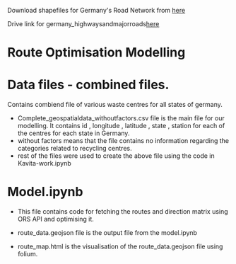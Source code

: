 Download shapefiles for Germany's Road Network from [here](https://mapcruzin.com/free-germany-arcgis-maps-shapefiles.htm)

Drive link for germany_highwaysandmajorroads[here](https://drive.google.com/drive/folders/10q6jFNqJKQo9u-Mjaik9yfC2awVdqMZy?usp=sharing)

# Route Optimisation Modelling

# Data files - combined files. 

Contains combiend file of various waste centres for all states of germany. 
- Complete_geospatialdata_withoutfactors.csv file is the main file for our modelling. It contains id , longitude , latitude , state , station for each of the centres for each state in Germany. 
- without factors means that the file contains no information regarding the categories related to recycling centres. 
- rest of the files were used to create the above file using the code in Kavita-work.ipynb

# Model.ipynb

- This file contains code for fetching the routes and direction matrix using ORS API and optimising it. 

- route_data.geojson file is the output file from the model.ipynb

- route_map.html is the visualisation of the route_data.geojson file using folium. 

